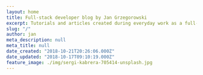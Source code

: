 ```yaml
---
layout: home
title: Full-stack developer blog by Jan Grzegorowski
excerpt: Tutorials and articles created during everyday work as a full-stack developer
slug: "/"
author: jan
meta_description: null
meta_title: null
date_created: "2018-10-21T20:26:06.000Z"
date_updated: "2018-10-17T09:10:19.000Z"
feature_image: ./img/sergi-kabrera-705414-unsplash.jpg
---
```

